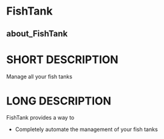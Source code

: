 # FishTank
## about_FishTank

# SHORT DESCRIPTION
Manage all your fish tanks

# LONG DESCRIPTION

FishTank provides a way to

- Completely automate the management of your fish tanks
